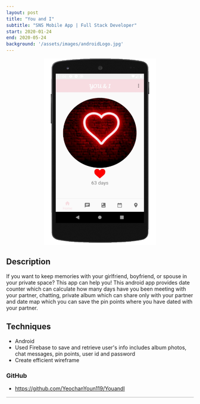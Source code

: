 ```yaml
---
layout: post
title: "You and I"
subtitle: "SNS Mobile App | Full Stack Developer"
start: 2020-01-24
end: 2020-05-24
background: '/assets/images/androidLogo.jpg'
---
```

<div class="container">
    <div class="row">
        <div class="col-sm-6">
        <center>
            <img src="/assets/images/UNI.jpg" alt="Youn and I android app" width="300" height="500">
            </center>
        </div>
        <div class="col-sm-6">
            <h2>Description</h2>
            <p>If you want to keep memories with your girlfriend, boyfriend, or spouse in your private space? This app can help you! This android app provides date counter which can calculate how many days have you been meeting with your partner, chatting, private album which can share only with your partner and date map which you can save the pin points where you have dated with your partner.</p>
            <h2>Techniques</h2>
            <ul>
            <li>Android</li>
            <li>Used Firebase to save and retrieve user's info includes album photos, chat messages, pin points, user id and password</li>
            <li>Create efficient wireframe</li>
            </ul>
            <h3>GitHub</h3>
            <ul>
            <li><a href="https://github.com/YeochanYoun119/YouandI" target="_blank">https://github.com/YeochanYoun119/YouandI</a></li>
            </ul>         
        </div>
    </div>
<hr style="height:2px;border-width:0;color:gray;background-color:lightgray">
</div>